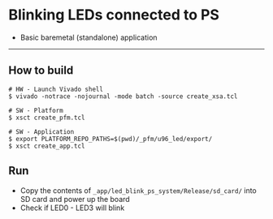 # Blinking LEDs connected to PS

- Basic baremetal (standalone) application

***

## How to build

```shell-session
# HW - Launch Vivado shell
$ vivado -notrace -nojournal -mode batch -source create_xsa.tcl

# SW - Platform
$ xsct create_pfm.tcl

# SW - Application
$ export PLATFORM_REPO_PATHS=$(pwd)/_pfm/u96_led/export/
$ xsct create_app.tcl
```

## Run

- Copy the contents of  ``_app/led_blink_ps_system/Release/sd_card/`` into SD card and power up the board
- Check if LED0 - LED3 will blink
